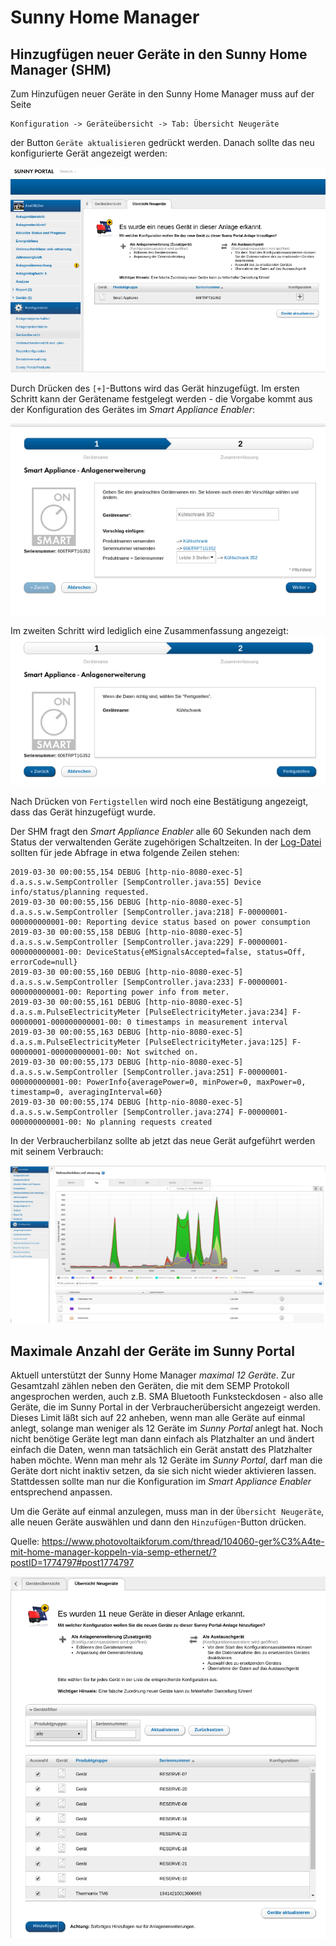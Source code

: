# Sunny Home Manager

## Hinzugfügen neuer Geräte in den Sunny Home Manager (SHM)

Zum Hinzufügen neuer Geräte in den Sunny Home Manager muss auf der Seite
```
Konfiguration -> Geräteübersicht -> Tab: Übersicht Neugeräte
```
der Button ```Geräte aktualisieren``` gedrückt werden. Danach sollte das neu konfigurierte Gerät angezeigt werden:

![Neues Geraet erkannt](../pics/shm/NeuesGeraetErkannt.png)

Durch Drücken des ```[+]```-Buttons wird das Gerät hinzugefügt.
Im ersten Schritt kann der Gerätename festgelegt werden - die Vorgabe kommt aus der Konfiguration des Gerätes im *Smart Appliance Enabler*:

![Neues Geraet Geraetename](../pics/shm/NeuesGeraet_Geraetename.png)

Im zweiten Schritt wird lediglich eine Zusammenfassung angezeigt:
![Neues Geraet Zusammenfassung](../pics/shm/NeuesGeraet_Zusammenfassung.png)

Nach Drücken von ```Fertigstellen``` wird noch eine Bestätigung angezeigt, dass das Gerät hinzugefügt wurde.

Der SHM fragt den *Smart Appliance Enabler* alle 60 Sekunden nach dem Status der verwaltenden Geräte zugehörigen Schaltzeiten. In der [Log-Datei](Support.md#Log) sollten für jede Abfrage in etwa folgende Zeilen stehen: 
```
2019-03-30 00:00:55,154 DEBUG [http-nio-8080-exec-5] d.a.s.s.w.SempController [SempController.java:55] Device info/status/planning requested.
2019-03-30 00:00:55,156 DEBUG [http-nio-8080-exec-5] d.a.s.s.w.SempController [SempController.java:218] F-00000001-000000000001-00: Reporting device status based on power consumption
2019-03-30 00:00:55,158 DEBUG [http-nio-8080-exec-5] d.a.s.s.w.SempController [SempController.java:229] F-00000001-000000000001-00: DeviceStatus{eMSignalsAccepted=false, status=Off, errorCode=null}
2019-03-30 00:00:55,160 DEBUG [http-nio-8080-exec-5] d.a.s.s.w.SempController [SempController.java:233] F-00000001-000000000001-00: Reporting power info from meter.
2019-03-30 00:00:55,161 DEBUG [http-nio-8080-exec-5] d.a.s.m.PulseElectricityMeter [PulseElectricityMeter.java:234] F-00000001-000000000001-00: 0 timestamps in measurement interval
2019-03-30 00:00:55,163 DEBUG [http-nio-8080-exec-5] d.a.s.m.PulseElectricityMeter [PulseElectricityMeter.java:125] F-00000001-000000000001-00: Not switched on.
2019-03-30 00:00:55,173 DEBUG [http-nio-8080-exec-5] d.a.s.s.w.SempController [SempController.java:251] F-00000001-000000000001-00: PowerInfo{averagePower=0, minPower=0, maxPower=0, timestamp=0, averagingInterval=60}
2019-03-30 00:00:55,174 DEBUG [http-nio-8080-exec-5] d.a.s.s.w.SempController [SempController.java:274] F-00000001-000000000001-00: No planning requests created
```

In der Verbraucherbilanz sollte ab jetzt das neue Gerät aufgeführt werden mit seinem Verbrauch:

![Verbraucherbilanz](../pics/shm/Verbraucherbilanz.png)

## Maximale Anzahl der Geräte im Sunny Portal

Aktuell unterstützt der Sunny Home Manager *maximal 12 Geräte*. Zur Gesamtzahl zählen neben den Geräten, die mit dem SEMP Protokoll angesprochen werden, auch z.B. SMA Bluetooth Funksteckdosen - also alle Geräte, die im Sunny Portal in der Verbraucherübersicht angezeigt werden. Dieses Limit läßt sich auf 22 anheben, wenn man alle Geräte auf einmal anlegt, solange man weniger als 12 Geräte im *Sunny Portal* anlegt hat. Noch nicht benötige Geräte legt man dann einfach als Platzhalter an und ändert einfach die Daten, wenn man tatsächlich ein Gerät anstatt des Platzhalter haben möchte. Wenn man mehr als 12 Geräte im *Sunny Portal*, darf man die Geräte dort nicht inaktiv setzen, da sie sich nicht wieder aktivieren lassen. Stattdessen sollte man nur die Konfiguration im *Smart Appliance Enabler* entsprechend anpassen.

Um die Geräte auf einmal anzulegen, muss man in der ```Übersicht Neugeräte```, alle neuen Geräte auswählen und dann den ```Hinzufügen```-Button drücken. 

Quelle: https://www.photovoltaikforum.com/thread/104060-ger%C3%A4te-mit-home-manager-koppeln-via-semp-ethernet/?postID=1774797#post1774797

![Mehr als 12 Geräte](../pics/shm/MehrAls12Geraete.png)
